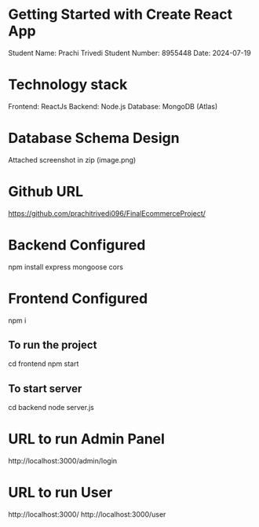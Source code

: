 # Getting Started with Create React App
Student Name: Prachi Trivedi
Student Number: 8955448
Date: 2024-07-19

# Technology stack
Frontend: ReactJs
Backend: Node.js
Database: MongoDB (Atlas)

# Database Schema Design
Attached screenshot in zip (image.png)

# Github URL
https://github.com/prachitrivedi096/FinalEcommerceProject/

# Backend Configured
npm install express mongoose cors

# Frontend Configured
npm i

## To run the project
cd frontend
npm start

## To start server
cd backend
node server.js

# URL to run Admin Panel
http://localhost:3000/admin/login

# URL to run User
http://localhost:3000/
http://localhost:3000/user
